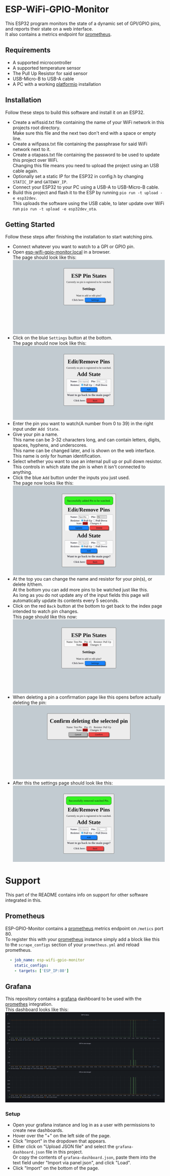 # ESP-WiFi-GPIO-Monitor
This ESP32 program monitors the state of a dynamic set of GPI/GPIO pins, and reports their state on a web interface.  
It also contains a metrics endpoint for [prometheus](https://prometheus.io/).

## Requirements
 * A supported microcontroller
 * A supported temperature sensor
 * The Pull Up Resistor for said sensor
 * USB-Micro-B to USB-A cable
 * A PC with a working [platformio](https://platformio.org/) installation

## Installation
Follow these steps to build this software and install it on an ESP32.
 * Create a wifissid.txt file containing the name of your WiFi network in this projects root directory.  
   Make sure this file and the next two don't end with a space or empty line.
 * Create a wifipass.txt file containing the passphrase for said WiFi network next to it.
 * Create a otapass.txt file containing the password to be used to update this project over WiFi.  
   Changing this file means you need to upload the project using an USB cable again.
 * Optionally set a static IP for the ESP32 in config.h by changing `STATIC_IP` and `GATEWAY_IP`.
 * Connect your ESP32 to your PC using a USB-A to USB-Micro-B cable.
 * Build this project and flash it to the ESP by running `pio run -t upload -e esp32dev`.  
   This uploads the software using the USB cable, to later update over WiFi run `pio run -t upload -e esp32dev_ota`.

## Getting Started
Follow these steps after finishing the installation to start watching pins.
 * Connect whatever you want to watch to a GPI or GPIO pin.
 * Open [esp-wifi-gpio-monitor.local](http://esp-wifi-gpio-monitor.local/) in a browser.  
   The page should look like this:  
   ![Index No Pin](./images/index_no_pin.png)
 * Click on the blue `Settings` button at the bottom.  
   The page should now look like this:  
   ![Settings No Pin](./images/settings_no_pin.png)
 * Enter the pin you want to watch(A number from 0 to 39) in the right input under `Add State`.
 * Give your pin a name.  
   This name can be 3-32 characters long, and can contain letters, digits, spaces, hyphens, and underscores.  
   This name can be changed later, and is shown on the web interface.  
   This name is only for human identification.
 * Select whether you want to use an internal pull up or pull down resistor.  
   This controls in which state the pin is when it isn't connected to anything.
 * Click the blue `Add` button under the inputs you just used.  
   The page now looks like this:  
   ![Settings Pin Registered](./images/settings_pin_registered.png)
 * At the top you can change the name and resistor for your pin(s), or delete it/them.  
   At the bottom you can add more pins to be watched just like this.  
   As long as you do not update any of the input fields this page will automatically update its contents every 5 seconds.
 * Click on the red `Back` button at the bottom to get back to the index page intended to watch pin changes.  
   This page should like this now:  
   ![Index one Pin](./images/index_one_pin.png)
 * When deleting a pin a confirmation page like this opens before actually deleting the pin:  
   ![Delete Config](./images/delete_confirm.png)
 * After this the settings page should look like this:  
   ![Settings Pin Deleted](./images/settings_pin_deleted.png)

# Support
This part of the README contains info on support for other software integrated in this.

## Prometheus
ESP-GPIO-Monitor contains a [prometheus](https://prometheus.io/) metrics endpoint on `/metics` port 80.  
To register this with your [prometheus](https://prometheus.io/) instance simply add a block like this to the `scrape_configs` section of your `prometheus.yml` and reload prometheus.

```yml
  - job_name: esp-wifi-gpio-monitor
    static_configs:
    - targets: ['ESP_IP:80']
```

## Grafana
This repository contains a [grafana](https://grafana.com/) dashboard to be used with the [promethes](https://prometheus.io/) integration.  
This dashboard looks like this:  
![Grafana Dashboard](./images/grafana_dashboard.png)

### Setup
 * Open your grafana instance and log in as a user with permissions to create new dashboards.
 * Hover over the "+" on the left side of the page.
 * Click "Import" in the dropdown that appears.
 * Either click on "Upload JSON file" and select the `grafana-dashboard.json` file in this project.  
   Or copy the contents of `grafana-dashboard.json`, paste them into the text field under "Import via panel json", and click "Load".
 * Click "Import" on the bottom of the page.
